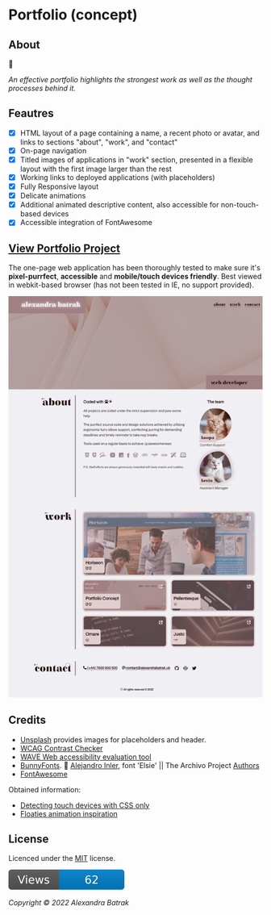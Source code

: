 # Portfolio (concept)

## About 

🤍

*An effective portfolio highlights the strongest work as well as the thought processes behind it.*

## Feautres

- [x] HTML layout of a page containing a name, a recent photo or avatar, and links to sections "about", "work", and "contact"
- [x] On-page navigation
- [x] Titled images of applications in "work" section, presented in a flexible layout with the first image larger than the rest
- [x] Working links to deployed applications (with placeholders)
- [x] Fully Responsive layout
- [x] Delicate animations
- [x] Additional animated descriptive content, also accessible for non-touch-based devices
- [x] Accessible integration of FontAwesome

## [View Portfolio Project](https://alexandrabatrak.github.io/portfolio-concept-page/)

The one-page web application has been thoroughly tested to make sure it's **pixel-purrfect**, **accessible** and **mobile/touch devices friendly**.
Best viewed in webkit-based browser (has not been tested in IE, no support provided). 

![Screenshot of Portfolio concept](./assets/images/screenshot.png)

## Credits

- [Unsplash](https://unsplash.com/) provides images for placeholders and header.
- [WCAG Contrast Checker](https://webaim.org/resources/contrastchecker/)
- [WAVE Web accessibility evaluation tool](https://wave.webaim.org/)
- [BunnyFonts](https://fonts.bunny.net/). 🐇 [Alejandro Inler](mailto:alejandroinler@gmail.com), font 'Elsie' || The Archivo Project [Authors](https://github.com/Omnibus-Type/Archivo)
- [FontAwesome](https://fontawesome.com/)

Obtained information:
- [Detecting touch devices with CSS only](https://ferie.medium.com/detect-a-touch-device-with-only-css-9f8e30fa1134)
- [Floaties animation inspiration](https://medium.com/@simonpsteer/building-not-so-simple-animations-with-pseudo-elements-ff71d48682a7)

## License

Licenced under the [MIT](/LICENSE) license.

[![Image of github-profile-views-counter](https://github.com/alexandrabatrak/github-profile-views-counter/blob/master/svg/579040991/badge.svg)](https://github.com/alexandrabatrak/github-profile-views-counter/blob/master/readme/579040991/week.md)

*Copyright © 2022 Alexandra Batrak*

